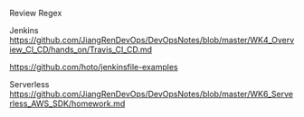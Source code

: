 Review Regex 

Jenkins
https://github.com/JiangRenDevOps/DevOpsNotes/blob/master/WK4_Overview_CI_CD/hands_on/Travis_CI_CD.md

https://github.com/hoto/jenkinsfile-examples 


Serverless
https://github.com/JiangRenDevOps/DevOpsNotes/blob/master/WK6_Serverless_AWS_SDK/homework.md

